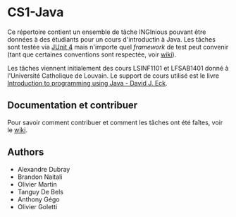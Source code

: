 # CS1-Java

Ce répertoire contient un ensemble de tâche INGInious pouvant être données à des étudiants pour un cours d'introductin à Java. Les tâches sont testée via [JUnit 4](http://junit.org/junit4/) mais n'importe quel *framework* de test peut convenir (tant que certaines conventions sont respectée, voir [wiki](https://github.com/UCL-INGI/CS1-Java/wiki)).

Les tâches viennent initialement des cours LSINF1101 et LFSAB1401 donné à l'Université Catholique de Louvain. Le support de cours utilisé est le livre [Introduction to programming using Java - David J. Eck](http://math.hws.edu/javanotes/index.html).

## Documentation et contribuer

Pour savoir comment contribuer et comment les tâches ont été faîtes, voir le [wiki](https://github.com/UCL-INGI/CS1-Java/wiki).

## Authors
- Alexandre Dubray
- Brandon Naitali
- Olivier Martin
- Tanguy De Bels
- Anthony Gégo
- Olivier Goletti
